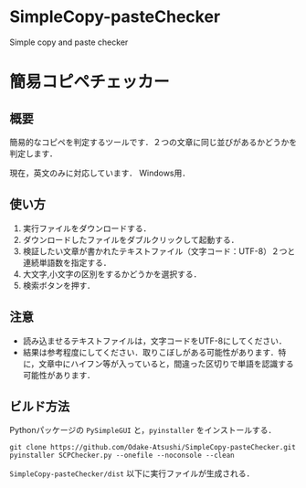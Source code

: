 # SimpleCopy-pasteChecker
Simple copy and paste checker

# 簡易コピペチェッカー
## 概要
簡易的なコピペを判定するツールです．２つの文章に同じ並びがあるかどうかを判定します．

現在，英文のみに対応しています．
Windows用．

## 使い方
1. 実行ファイルをダウンロードする．
1. ダウンロードしたファイルをダブルクリックして起動する．
1. 検証したい文章が書かれたテキストファイル（文字コード：UTF-8）２つと連続単語数を指定する．
1. 大文字,小文字の区別をするかどうかを選択する．
1. 検索ボタンを押す．

## 注意
- 読み込ませるテキストファイルは，文字コードをUTF-8にしてください．
- 結果は参考程度にしてください．取りこぼしがある可能性があります．特に，文章中にハイフン等が入っていると，間違った区切りで単語を認識する可能性があります．

## ビルド方法
Pythonパッケージの `PySimpleGUI` と，`pyinstaller` をインストールする．
```
git clone https://github.com/Odake-Atsushi/SimpleCopy-pasteChecker.git
pyinstaller SCPChecker.py --onefile --noconsole --clean
```
`SimpleCopy-pasteChecker/dist` 以下に実行ファイルが生成される．